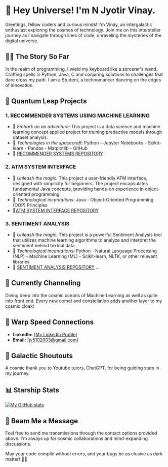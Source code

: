 # 🚀 Hey Universe! I'm N Jyotir Vinay.

Greetings, fellow coders and curious minds! I'm Vinay, an intergalactic enthusiast exploring the cosmos of technology. Join me on this interstellar journey as I navigate through lines of code, unraveling the mysteries of the digital universe.

## 👨‍💻 The Story So Far

In the realm of programming, I wield my keyboard like a sorcerer's wand. Crafting spells in Python, Java, C and conjuring solutions to challenges that dare cross my path. I am a Student, a technomancer dancing on the edges of innovation.

## 🌌 Quantum Leap Projects

### 1. RECOMMENDER SYSTEMS USING MACHINE LEARNING 
   - 🌟 *Embark on an adventure:* This project is a data science and machine learning concept applied project for training predective models through dataset analysis.
   - 🚀 *Technologies in the spacecraft:*  Python - Jupyter Notebooks - Scikit-learn - Pandas - Matplotlib - GitHub
   - 🔗 [RECOMMENDER SYSTEMS REPOSITORY](https://github.com/NJVinay/Recommender_System)

### 2. ATM SYSTEM INTERFACE 
   - 🌟 *Unleash the magic:* This project a user-friendly ATM interface, designed with simplicity for beginners. The project encapsulates fundamental Java concepts, providing hands-on experience in object-oriented programming.
   - 🚀 *Technological incantations:*  Java - Object-Oriented Programming (OOP) Principles
   - 🔗[ATM SYSTEM INTERFACE REPOSITORY](https://github.com/NJVinay/oibsip_taskno3)

### 3. SENTIMENT ANALYSIS
   - 🌟 *Unleash the magic:* This project is a powerful Sentiment Analysis tool that utilizes machine learning algorithms to analyze and interpret the sentiment behind textual data.
   - 🚀 *Technological incantations:*  Python - Natural Language Processing (NLP) - Machine Learning (ML) - Scikit-learn, NLTK, or other relevant libraries
   - 🔗 [SENTIMENT ANALYSIS REPOSITORY](https://github.com/NJVinay/Sentiment_Analysis)
...

## 🌱 Currently Channeling

Diving deep into the cosmic oceans of Machine Learning as well as quite into front end. Every new comet and constellation adds another layer to my cosmic cloak!

## 🚀 Warp Speed Connections

- **LinkedIn:** [[My LinkedIn Profile]](https://www.linkedin.com/in/naram-jyotir-vinay-055766220/)
- **Email:** [[jv5102003@gmail.com]](jv5102003@gmail.com)

## 🎉 Galactic Shoutouts

A cosmic thank you to Youtube tutors, ChatGPT,  for being guiding stars in my journey.

## 📊 Starship Stats

[![My GitHub stats](https://github-readme-stats.vercel.app/api?username=NJVinay&show_icons=true&hide=contribs,prs&count_private=true&theme=highcontrast)](https://github.com/NJVinay/github-readme-stats)

## 📡 Beam Me a Message

Feel free to send me transmissions through the contact options provided above. I'm always up for cosmic collaborations and mind-expanding discussions.

May your code compile without errors, and your bugs be as elusive as dark matter! 🌌🚀

<!---
NJVinay/NJVinay is a ✨ special ✨ repository because its `README.md` (this file) appears on your GitHub profile.
You can click the Preview link to take a look at your changes.
--->
